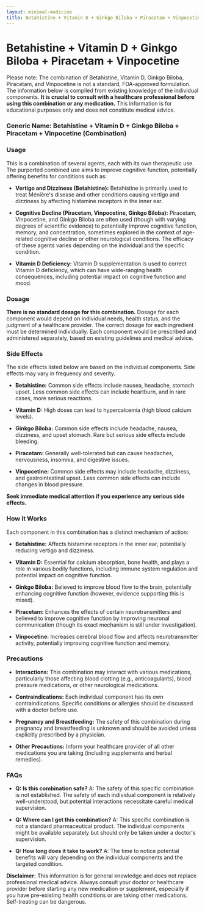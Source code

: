 ```yaml
---
layout: minimal-medicine
title: Betahistine + Vitamin D + Ginkgo Biloba + Piracetam + Vinpocetine
---
```


# Betahistine + Vitamin D + Ginkgo Biloba + Piracetam + Vinpocetine
Please note:  The combination of Betahistine, Vitamin D, Ginkgo Biloba, Piracetam, and Vinpocetine is not a standard, FDA-approved formulation.  The information below is compiled from existing knowledge of the individual components.  **It is crucial to consult with a healthcare professional before using this combination or any medication.**  This information is for educational purposes only and does not constitute medical advice.


### Generic Name:  Betahistine + Vitamin D + Ginkgo Biloba + Piracetam + Vinpocetine (Combination)


### Usage

This is a combination of several agents, each with its own therapeutic use.  The purported combined use aims to improve cognitive function, potentially offering benefits for conditions such as:

* **Vertigo and Dizziness (Betahistine):** Betahistine is primarily used to treat Ménière's disease and other conditions causing vertigo and dizziness by affecting histamine receptors in the inner ear.

* **Cognitive Decline (Piracetam, Vinpocetine, Ginkgo Biloba):** Piracetam, Vinpocetine, and Ginkgo Biloba are often used (though with varying degrees of scientific evidence) to potentially improve cognitive function, memory, and concentration, sometimes explored in the context of age-related cognitive decline or other neurological conditions.  The efficacy of these agents varies depending on the individual and the specific condition.

* **Vitamin D Deficiency:** Vitamin D supplementation is used to correct Vitamin D deficiency, which can have wide-ranging health consequences, including potential impact on cognitive function and mood.


### Dosage

**There is no standard dosage for this combination.**  Dosage for each component would depend on individual needs, health status, and the judgment of a healthcare provider.  The correct dosage for each ingredient must be determined individually.  Each component would be prescribed and administered separately, based on existing guidelines and medical advice.



### Side Effects

The side effects listed below are based on the individual components.  Side effects may vary in frequency and severity.

* **Betahistine:**  Common side effects include nausea, headache, stomach upset. Less common side effects can include heartburn, and in rare cases, more serious reactions.

* **Vitamin D:** High doses can lead to hypercalcemia (high blood calcium levels).

* **Ginkgo Biloba:**  Common side effects include headache, nausea, dizziness, and upset stomach.  Rare but serious side effects include bleeding.

* **Piracetam:**  Generally well-tolerated but can cause headaches, nervousness, insomnia, and digestive issues.

* **Vinpocetine:**  Common side effects may include headache, dizziness, and gastrointestinal upset.  Less common side effects can include changes in blood pressure.


**Seek immediate medical attention if you experience any serious side effects.**



### How it Works

Each component in this combination has a distinct mechanism of action:

* **Betahistine:** Affects histamine receptors in the inner ear, potentially reducing vertigo and dizziness.

* **Vitamin D:** Essential for calcium absorption, bone health, and plays a role in various bodily functions, including immune system regulation and potential impact on cognitive function.

* **Ginkgo Biloba:** Believed to improve blood flow to the brain, potentially enhancing cognitive function (however, evidence supporting this is mixed).

* **Piracetam:**  Enhances the effects of certain neurotransmitters and believed to improve cognitive function by improving neuronal communication (though its exact mechanism is still under investigation).

* **Vinpocetine:**  Increases cerebral blood flow and affects neurotransmitter activity, potentially improving cognitive function and memory.


### Precautions

* **Interactions:** This combination may interact with various medications, particularly those affecting blood clotting (e.g., anticoagulants), blood pressure medications, or other neurological medications.

* **Contraindications:**  Each individual component has its own contraindications.  Specific conditions or allergies should be discussed with a doctor before use.

* **Pregnancy and Breastfeeding:** The safety of this combination during pregnancy and breastfeeding is unknown and should be avoided unless explicitly prescribed by a physician.

* **Other Precautions:**  Inform your healthcare provider of all other medications you are taking (including supplements and herbal remedies).


### FAQs

* **Q: Is this combination safe?**  A:  The safety of this specific combination is not established. The safety of each individual component is relatively well-understood, but potential interactions necessitate careful medical supervision.

* **Q: Where can I get this combination?** A:  This specific combination is not a standard pharmaceutical product. The individual components might be available separately but should only be taken under a doctor's supervision.

* **Q: How long does it take to work?** A: The time to notice potential benefits will vary depending on the individual components and the targeted condition.


**Disclaimer:** This information is for general knowledge and does not replace professional medical advice. Always consult your doctor or healthcare provider before starting any new medication or supplement, especially if you have pre-existing health conditions or are taking other medications.  Self-treating can be dangerous.
